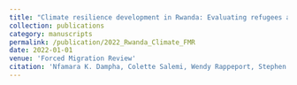 ```yaml
---
title: "Climate resilience development in Rwanda: Evaluating refugees and host populations' vulnerability to climate-induced risks"
collection: publications
category: manuscripts
permalink: /publication/2022_Rwanda_Climate_FMR
date: 2022-01-01
venue: 'Forced Migration Review'
citation: 'Nfamara K. Dampha, Colette Salemi, Wendy Rappeport, Stephen Polasky, & Amare Gebre Egziabher. (2022). &quot;Climate resilience development in Rwanda: Evaluating refugees and host populations' vulnerability to climate-induced risks &quot; <i>Forced Migration Review </i> 69.'
---
```





